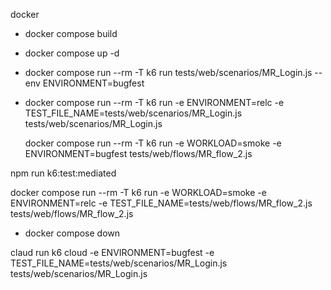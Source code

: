 docker 

- docker compose build
- docker compose up -d
- docker compose run --rm -T k6 run tests/web/scenarios/MR_Login.js --env ENVIRONMENT=bugfest
- docker compose run --rm -T k6 run -e ENVIRONMENT=relc -e TEST_FILE_NAME=tests/web/scenarios/MR_Login.js tests/web/scenarios/MR_Login.js

  docker compose run --rm -T k6 run -e WORKLOAD=smoke -e ENVIRONMENT=bugfest tests/web/flows/MR_flow_2.js

npm run k6:test:mediated

docker compose run --rm -T k6 run -e WORKLOAD=smoke -e ENVIRONMENT=relc -e TEST_FILE_NAME=tests/web/flows/MR_flow_2.js tests/web/flows/MR_flow_2.js 

- docker compose down


claud run
 k6 cloud -e ENVIRONMENT=bugfest -e TEST_FILE_NAME=tests/web/scenarios/MR_Login.js tests/web/scenarios/MR_Login.js





